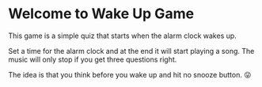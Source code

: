 # Welcome to Wake Up Game

This game is a simple quiz that starts when the alarm clock wakes up.

Set a time for the alarm clock and at the end it will start playing a song. The music will only stop if you get three questions right.

The idea is that you think before you wake up and hit no snooze button. 😜
